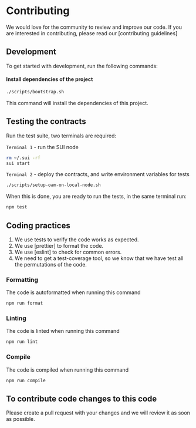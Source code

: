 # Contributing

We would love for the community to review and improve our code. If you are interested in contributing, please read our [contributing guidelines]

## Development
To get started with development, run the following commands:

#### Install dependencies of the project
```sh
./scripts/bootstrap.sh
```
This command will install the dependencies of this project.

## Testing the contracts
Run the test suite, two terminals are required:

`Terminal 1` - run the SUI node
```sh
rm ~/.sui -rf
sui start
```

`Terminal 2` - deploy the contracts, and write environment variables for tests
```sh
./scripts/setup-oam-on-local-node.sh
```

When this is done, you are ready to run the tests, in the same terminal run:
```sh
npm test
```

## Coding practices
1. We use tests to verify the code works as expected.
2. We use [prettier] to format the code.
3. We use [eslint] to check for common errors.
4. We need to get a test-coverage tool, so we know that we have test all the permutations of the code.


### Formatting

The code is autoformatted when running this command

```sh
npm run format
```

### Linting

The code is linted when running this command

```sh
npm run lint
```

### Compile

The code is compiled when running this command

```sh
npm run compile
```

## To contribute code changes to this code
Please create a pull request with your changes and we will review it as soon as possible.
